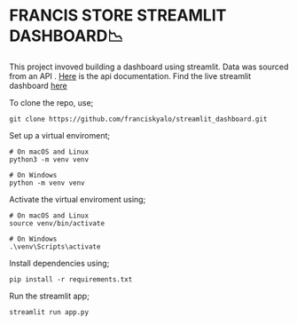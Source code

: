 # FRANCIS STORE STREAMLIT DASHBOARD📉
This project invoved building a dashboard using streamlit. Data was sourced from an API . [Here](https://fakestoreapi.com/docs) is the api documentation.
Find the live streamlit dashboard [here](https://francisdashboard.streamlit.app/)

To clone the repo, use;

```
git clone https://github.com/franciskyalo/streamlit_dashboard.git
```

Set up a virtual enviroment;

```
# On macOS and Linux
python3 -m venv venv

# On Windows
python -m venv venv

```


Activate the virtual enviroment using;

```
# On macOS and Linux
source venv/bin/activate

# On Windows
.\venv\Scripts\activate

```

Install dependencies using;

```
pip install -r requirements.txt

```


Run the streamlit app;

```
streamlit run app.py

```
